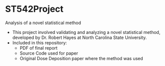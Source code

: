 # ST542Project
Analysis of a novel statistical method

* This project involved validating and analyzing a novel statistical method, developed by Dr. Robert Hayes at North Carolina State University. 
* Included in this repository:
  + PDF of final report
  + Source Code used for paper
  + Original Dose Deposition paper where the method was used

